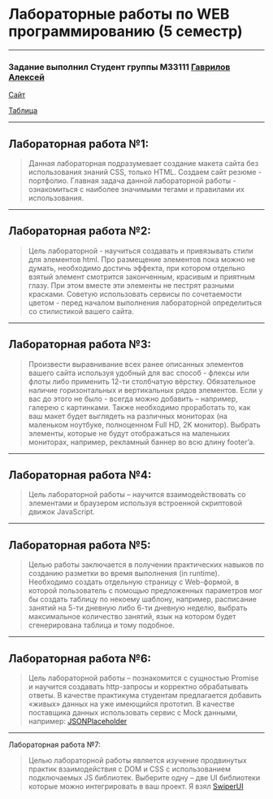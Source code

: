# Лабораторные работы по WEB программированию (5 семестр)
---
### Задание выполнил Студент группы М33111 [Гаврилов Алексей](https://github.com/Solidbush)

[Сайт](https://solidbush.github.io/WebProgramming/Labs/index.html)

[Таблица](https://solidbush.github.io/WebProgramming/Lab5Table/index.html)

---
## Лабораторная работа №1:
> Данная лабораторная подразумевает создание макета сайта без использования знаний CSS, только HTML. Создаем сайт резюме - портфолио. Главная задача данной лабораторной работы - ознакомиться с наиболее значимыми тегами и правилами их использования.

---
## Лабораторная работа №2:
> Цель лабораторной - научиться создавать и привязывать стили для элементов html. Про размещение элементов пока можно не думать, необходимо достичь эффекта, при котором отдельно взятый элемент смотрится законченным, красивым и приятным глазу. При этом вместе эти элементы не пестрят разными красками. Советую использовать сервисы по сочетаемости цветом - перед началом выполнения лабораторной определиться со стилистикой вашего сайта.

---
## Лабораторная работа №3:
> Произвести выравнивание всех ранее описанных элементов вашего сайта используя удобный для вас способ - флексы или флоты либо применить 12-ти столбчатую вёрстку. Обязательное наличие горизонтальных и вертикальных рядов элементов. Если у вас до этого не было - всегда можно добавить – например, галерею с картинками.
> Также необходимо проработать то, как ваш макет будет выглядеть на различных мониторах (на маленьком ноутбуке, полноценном Full HD, 2K монитор). Выбрать элементы, которые не будут отображаться на маленьких мониторах, например, рекламный баннер во всю длину footer’a.

---
## Лабораторная работа №4:
> Цель лабораторной работы – научится взаимодействовать со элементами и браузером используя встроенной скриптовой движок JavaScript.

---
## Лабораторная работа №5:
> Целью работы заключается в получении практических навыков по созданию разметки во время выполнения (in runtime).
> Необходимо создать отдельную страницу с Web-формой, в которой пользователь с помощью предложенных параметров мог бы создать таблицу по некоему шаблону, например, расписание занятий на 5-ти дневную либо 6-ти дневную неделю, выбрать максимальное количество занятий, язык на котором будет сгенерирована таблица и тому подобное.

---
## Лабораторная работа №6:
> Цель лабораторной работы – познакомится с сущностью Promise и научится создавать http-запросы и корректно обрабатывать ответы.
> В качестве практикума студентам предлагается добавить «живых» данных на уже имеющийся прототип. В качестве поставщика данных использовать сервис с Mock данными, например: [JSONPlaceholder](https://jsonplaceholder.typicode.com)

---
Лабораторная работа №7:
> Целью лабораторной работы является изучение продвинутых практик взаимодействия с DOM и CSS с использованием подключаемых JS библиотек.
> Выберите одну – две UI библиотеки которые можно интегрировать в ваш проект. Я взял [SwiperUI](https://swiperjs.com/)